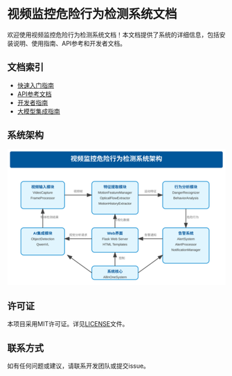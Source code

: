 # 视频监控危险行为检测系统文档

欢迎使用视频监控危险行为检测系统文档！本文档提供了系统的详细信息，包括安装说明、使用指南、API参考和开发者文档。

## 文档索引

- [快速入门指南](QUICK_START.md)
- [API参考文档](API_REFERENCE.md)
- [开发者指南](DEVELOPER_GUIDE.md)
- [大模型集成指南](AI_INTEGRATION_GUIDE.md)

## 系统架构

![系统架构图](images/architecture.png)

## 许可证

本项目采用MIT许可证。详见[LICENSE](../LICENSE)文件。

## 联系方式

如有任何问题或建议，请联系开发团队或提交issue。 